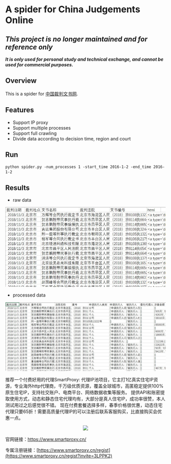 # A spider for China Judgements Online
## ***This project is no longer maintained and for reference only***

***It is only used for personal study and technical exchange, and cannot be used for commercial purposes.***
## Overview
This is a spider for [中国裁判文书网](http://wenshu.court.gov.cn/).
## Features
- Support IP proxy
- Support multiple processes
- Support full crawling
- Divide data according to decision time, region and court
## Run
```Shell
python spider.py -num_processes 1 -start_time 2016-1-2 -end_time 2016-1-2
```
## Results
- raw data

![image](https://github.com/wuyifan18/spider/blob/master/result1.jpg)
- processed data

![image](https://github.com/wuyifan18/spider/blob/master/result2.jpg)

推荐一个付费好用的代理SmartProxy: 
代理IP池项目，它主打1亿真实住宅IP资源，专业海外http代理商，千万级优质资源，覆盖全球城市，高匿稳定提供100%原生住宅IP，支持社交账户、电商平台、网络数据收集等服务。
提供API和账密提取使用方式，动态和静态住宅代理均有，大部分是真人住宅IP，成功率很赞，本人测试用过之后感觉很不错。
现在付费套餐选择多样，春季价格很优惠，动态住宅代理只要65折！需要高质量代理IP的可以注册后联系客服购买，比直接购买会优惠一点。

<div align=center>
   <img src="https://user-images.githubusercontent.com/29977021/228770306-6c5d0b8a-c381-4be3-b500-e43fc47298b3.png" width="400px">
</div>

官网链接：https://www.smartproxy.cn/

专属注册链接：[https://www.smartproxy.cn/regist](https://www.smartproxy.cn/regist?invite=3LPPK2)
